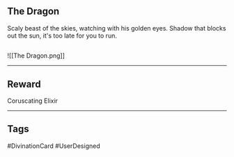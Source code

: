## The Dragon
Scaly beast of the skies,
watching with his golden eyes.
Shadow that blocks out the sun,
it's too late for you to run.
## 
![[The Dragon.png]]

---
## Reward
Coruscating Elixir

---
## Tags
#DivinationCard
#UserDesigned